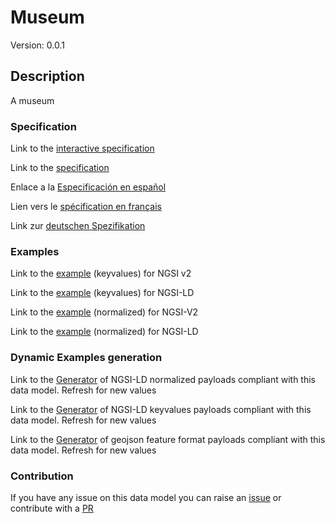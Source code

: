 # Museum
Version: 0.0.1

## Description 

A museum
### Specification

Link to the [interactive specification](https://swagger.lab.fiware.org/?url=https://github.com/smart-data-models/dataModel.PointOfInterest/blob/master/Museum/swagger.yaml)

Link to the [specification](https://github.com/smart-data-models/dataModel.PointOfInterest/blob/master/Museum/doc/spec.md)

Enlace a la [Especificación en español](https://github.com/smart-data-models/dataModel.PointOfInterest/blob/master/Museum/doc/spec_ES.md)

Lien vers le [spécification en français](https://github.com/smart-data-models/dataModel.PointOfInterest/blob/master/Museum/doc/spec_FR.md)

Link zur [deutschen Spezifikation](https://github.com/smart-data-models/dataModel.PointOfInterest/blob/master/Museum/doc/spec_DE.md)
### Examples

Link to the [example](https://github.com/smart-data-models/dataModel.PointOfInterest/blob/master/Museum/examples/example.json) (keyvalues) for NGSI v2

Link to the [example](https://github.com/smart-data-models/dataModel.PointOfInterest/blob/master/Museum/examples/example.jsonld) (keyvalues) for NGSI-LD

Link to the [example](https://github.com/smart-data-models/dataModel.PointOfInterest/blob/master/Museum/examples/example-normalized.json) (normalized) for NGSI-V2

Link to the [example](https://github.com/smart-data-models/dataModel.PointOfInterest/blob/master/Museum/examples/example-normalized.jsonld) (normalized) for NGSI-LD
### Dynamic Examples generation

Link to the [Generator](https://smartdatamodels.org/extra/ngsi-ld_generator.php?schemaUrl=https://raw.githubusercontent.com/smart-data-models/dataModel.PointOfInterest/master/Museum/schema.json&email=info@smartdatamodels.org) of NGSI-LD normalized payloads compliant with this data model. Refresh for new values

Link to the [Generator](https://smartdatamodels.org/extra/ngsi-ld_generator_keyvalues.php?schemaUrl=https://raw.githubusercontent.com/smart-data-models/dataModel.PointOfInterest/master/Museum/schema.json&email=info@smartdatamodels.org) of NGSI-LD keyvalues payloads compliant with this data model. Refresh for new values

Link to the [Generator](https://smartdatamodels.org/extra/geojson_features_generator_v1.0.php?schemaUrl=https://raw.githubusercontent.com/smart-data-models/dataModel.PointOfInterest/master/Museum/schema.json&email=info@smartdatamodels.org) of geojson feature format payloads compliant with this data model. Refresh for new values
### Contribution

 If you have any issue on this data model you can raise an [issue](https://github.com/smart-data-models/dataModel.PointOfInterest/issues)  or contribute with a [PR](https://github.com/smart-data-models/dataModel.PointOfInterest/pulls)